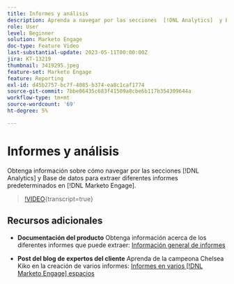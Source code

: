 ```yaml
---
title: Informes y análisis
description: Aprenda a navegar por las secciones  [!DNL Analytics]  y Base de datos para extraer diferentes informes predeterminados en  [!DNL Marketo Engage].
role: User
level: Beginner
solution: Marketo Engage
doc-type: Feature Video
last-substantial-update: 2023-05-11T00:00:00Z
jira: KT-13219
thumbnail: 3419295.jpeg
feature-set: Marketo Engage
feature: Reporting
exl-id: d45b2757-bc7f-4085-b374-ea8c1caf1774
source-git-commit: 7bbe86435c683f41509a8cbe6b117b354309644a
workflow-type: tm+mt
source-wordcount: '69'
ht-degree: 5%

---
```


# Informes y análisis

Obtenga información sobre cómo navegar por las secciones [!DNL Analytics] y Base de datos para extraer diferentes informes predeterminados en [!DNL Marketo Engage].

>[!VIDEO](https://video.tv.adobe.com/v/3419295/?learn=on){transcript=true}

## Recursos adicionales

* **Documentación del producto**
Obtenga información acerca de los diferentes informes que puede extraer: [Información general de informes](https://experienceleague.adobe.com/docs/marketo/using/product-docs/reporting/reporting-overview.html?lang=en&amp;sdid=M7K4SLTS&amp;mv=email&amp;mv2=instreml)

* **Post del blog de expertos del cliente**
Aprenda de la campeona Chelsea Kiko en la creación de varios informes: [Informes en varios [!DNL Marketo Engage] espacios](https://nation.marketo.com/t5/product-blogs/how-marketo-champion-chelsea-kiko-reports-in-various-marketo/ba-p/242627)

